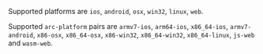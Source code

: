 Supported platforms are `ios`, `android`, `osx`, `win32`, `linux`, `web`.

Supported `arc-platform` pairs are `armv7-ios`, `arm64-ios`, `x86_64-ios`, `armv7-android`, `x86-osx`, `x86_64-osx`, `x86-win32`, `x86_64-win32`, `x86_64-linux`, `js-web` and `wasm-web`.
